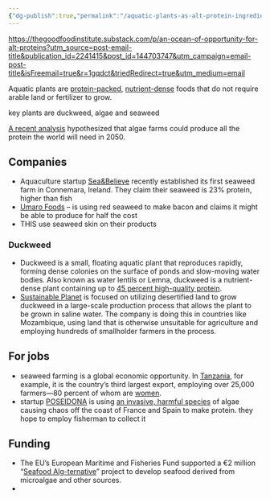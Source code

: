 ```yaml
---
{"dg-publish":true,"permalink":"/aquatic-plants-as-alt-protein-ingredients/","tags":["alternative_proteins","plant_based_alternative_proteins"],"created":"2025-10-22T22:54:20.106+01:00","updated":"2025-10-22T22:54:20.106+01:00"}
---
```

 

https://thegoodfoodinstitute.substack.com/p/an-ocean-of-opportunity-for-alt-proteins?utm_source=post-email-title&publication_id=2241415&post_id=144703747&utm_campaign=email-post-title&isFreemail=true&r=1gqdct&triedRedirect=true&utm_medium=email

Aquatic plants are [protein-packed](https://www.sciencedirect.com/science/article/abs/pii/S0308814624010094), [nutrient-dense](https://www.sciencedirect.com/science/article/abs/pii/S0268005X24003862) foods that do not require arable land or fertilizer to grow.

key plants are duckweed, algae and seaweed

[A recent analysis](https://tos.org/oceanography/article/transforming-the-future-of-marine-aquaculture-a-circular-economy-approach) hypothesized that algae farms could produce all the protein the world will need in 2050.
## Companies
- Aquaculture startup [Sea&Believe](https://vegconomist.com/algae-microalgae-seaweed/aquaculture-startup-sea-believe-annouces-seaweed-farm-ireland/?utm_medium=email&utm_source=rasa_io&utm_campaign=newsletter) recently established its first seaweed farm in Connemara, Ireland. They claim their seaweed is 23% protein, higher than fish
- [Umaro Foods](https://www.umarofoods.com/) – is using red seaweed to make bacon and claims it might be able to produce for half the cost
- THIS use seaweed skin on their products

### Duckweed
- Duckweed is a small, floating aquatic plant that reproduces rapidly, forming dense colonies on the surface of ponds and slow-moving water bodies. Also known as water lentils or Lemna, duckweed is a nutrient-dense plant containing up to [45 percent high-quality protein](https://www.grains.k-state.edu/ccl/files/publication_pdf/2022_Food%20Res%20Int._Xu_Duckweed.pdf).
- [Sustainable Planet](https://www.foodnavigator.com/Article/2023/01/25/This-ticks-every-box-worth-ticking-The-agri-tech-start-up-aiming-to-grow-water-lentils-at-scale?bid=29988284&cid=DM1053703&utm_campaign=25-Jan-2023&utm_medium=email&utm_source=newsletter_daily#) is focused on utilizing desertified land to grow duckweed in a large-scale production process that allows the plant to be grown in saline water. The company is doing this in countries like Mozambique, using land that is otherwise unsuitable for agriculture and employing hundreds of smallholder farmers in the process.

## For jobs
- seaweed farming is a global economic opportunity. In [Tanzania](https://www.nature.org/en-us/what-we-do/our-insights/perspectives/restorative-aquaculture-seaweed-farms-tanzania/#:~:text=Seaweed%20farming%20is%20the%20third,percent%20of%20whom%20are%20women.), for example, it is the country’s third largest export, employing over 25,000 farmers—80 percent of whom are [women](https://www.globalseafood.org/advocate/for-seaweed-farmers-in-zanzibar-a-chance-for-real-growth/).
- startup [POSEIDONA](https://es.linkedin.com/company/poseidona?trk=article-ssr-frontend-pulse_little-mention) is using [an invasive, harmful species](https://techcrunch.com/2024/03/17/poseidona-seaweed-protein-food/?trk=article-ssr-frontend-pulse_little-text-block) of algae causing chaos off the coast of France and Spain to make protein. they hope to employ fisherman to collect it

## Funding
- The EU’s European Maritime and Fisheries Fund supported a €2 million “[Seafood Alg-ternative](https://cinea.ec.europa.eu/featured-projects/seafood-algternative_en)” project to develop seafood derived from microalgae and other sources.
- 